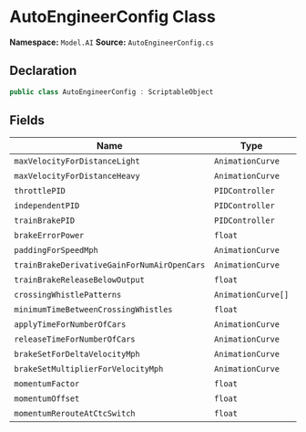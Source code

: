 # AutoEngineerConfig Class

**Namespace:** `Model.AI`
**Source:** `AutoEngineerConfig.cs`

## Declaration

```csharp
public class AutoEngineerConfig : ScriptableObject
```

## Fields

| Name | Type | Access | Modifiers |
|------|------|--------|-----------|
| `maxVelocityForDistanceLight` | `AnimationCurve` | public | - |
| `maxVelocityForDistanceHeavy` | `AnimationCurve` | public | - |
| `throttlePID` | `PIDController` | public | - |
| `independentPID` | `PIDController` | public | - |
| `trainBrakePID` | `PIDController` | public | - |
| `brakeErrorPower` | `float` | public | - |
| `paddingForSpeedMph` | `AnimationCurve` | public | - |
| `trainBrakeDerivativeGainForNumAirOpenCars` | `AnimationCurve` | public | - |
| `trainBrakeReleaseBelowOutput` | `float` | public | - |
| `crossingWhistlePatterns` | `AnimationCurve[]` | public | - |
| `minimumTimeBetweenCrossingWhistles` | `float` | public | - |
| `applyTimeForNumberOfCars` | `AnimationCurve` | public | - |
| `releaseTimeForNumberOfCars` | `AnimationCurve` | public | - |
| `brakeSetForDeltaVelocityMph` | `AnimationCurve` | public | - |
| `brakeSetMultiplierForVelocityMph` | `AnimationCurve` | public | - |
| `momentumFactor` | `float` | public | - |
| `momentumOffset` | `float` | public | - |
| `momentumRerouteAtCtcSwitch` | `float` | public | - |

